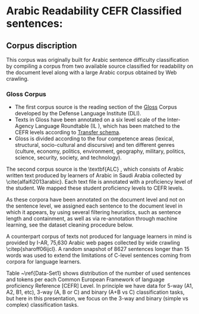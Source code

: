# Arabic Readability CEFR Classified sentences:
## Corpus discription
This corpus was originally built for Arabic sentence difficulty classification by compiling a corpus from two available source classified for readability on the document level along with a large Arabic corpus obtained by Web crawling.
### Gloss Corpus 
- The first corpus source is the reading section of the [Gloss](https://gloss.dliflc.edu/) Corpus developed by the Defense Language Institute (DLI).
- Texts in Gloss have been annotated on a six level scale of the Inter-Agency Language Roundtable (IL ), which has been matched to the CEFR levels according to  [Transfer schema](https://www.actfl.org/sites/default/files/reports/Assigning_CEFR_Ratings_To_ACTFL_Assessments.pdf). 
- Gloss is divided according to the four competence areas (lexical, structural, socio-cultural and discursive) and ten different genres (culture, economy, politics, environment, geography, military, politics, science, security, society, and technology). 

The second corpus source is the \textbf{ALC} , which consists of Arabic written text produced by learners of Arabic in Saudi Arabia collected by \cite{alfaifi2013arabic}. Each text file is annotated with a proficiency level of the student. We mapped these student proficiency levels to CEFR levels.


As these corpora have been annotated on the document level and not on the sentence level, we assigned each sentence to the document level in which it appears, by using several filtering heuristics, such as sentence length and containment, as well as via re-annotation through machine learning, see the dataset cleaning procedure below.

A counterpart corpus of texts not produced for language learners in mind is provided by I-AR, 75,630 Arabic web pages collected by wide crawling \citep{sharoff06ijcl}.  A random snapshot of 8627 sentences longer than 15 words was used to extend the limitations of C-level sentences coming from corpora for language learners.

Table ~\ref{Data-Set1} shows distribution of the number of used sentences and tokens per each Common European Framework of language proficiency Reference [CEFR] Level. In principle we have data for 5-way (A1, A2, B1, etc), 3-way (A, B or C) and binary (A+B vs C) classification tasks, but here in this presentation, we focus on the 3-way and binary (simple vs complex) classification tasks.
